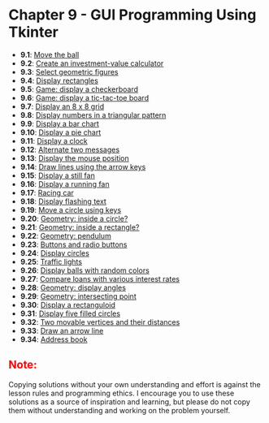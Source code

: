 # Chapter 9 - GUI Programming Using Tkinter

- **9.1**: [Move the ball](./tasks/9.1.py)
- **9.2**: [Create an investment-value calculator](./tasks/9.2.py)
- **9.3**: [Select geometric figures](./tasks/9.3.py)
- **9.4**: [Display rectangles](./tasks/9.4.py)
- **9.5**: [Game: display a checkerboard](./tasks/9.5.py)
- **9.6**: [Game: display a tic-tac-toe board](./tasks/9.6.py)
- **9.7**: [Display an 8 x 8 grid](./tasks/9.7.py)
- **9.8**: [Display numbers in a triangular pattern](./tasks/9.8.py)
- **9.9**: [Display a bar chart](./tasks/9.9.py)
- **9.10**: [Display a pie chart](./tasks/9.10.py)
- **9.11**: [Display a clock](./tasks/9.11.py)
- **9.12**: [Alternate two messages](./tasks/9.12.py)
- **9.13**: [Display the mouse position](./tasks/9.13.py)
- **9.14**: [Draw lines using the arrow keys](./tasks/9.14.py)
- **9.15**: [Display a still fan](./tasks/9.15.py)
- **9.16**: [Display a running fan](./tasks/9.16.py)
- **9.17**: [Racing car](./tasks/9.17.py)
- **9.18**: [Display flashing text](./tasks/9.18.py)
- **9.19**: [Move a circle using keys](./tasks/9.19.py)
- **9.20**: [Geometry: inside a circle?](./tasks/9.20.py)
- **9.21**: [Geometry: inside a rectangle?](./tasks/9.21.py)
- **9.22**: [Geometry: pendulum](./tasks/9.22.py)
- **9.23**: [Buttons and radio buttons](./tasks/9.23.py)
- **9.24**: [Display circles](./tasks/9.24.py)
- **9.25**: [Traffic lights](./tasks/9.25.py)
- **9.26**: [Display balls with random colors](./tasks/9.26.py)
- **9.27**: [Compare loans with various interest rates](./tasks/9.27.py)
- **9.28**: [Geometry: display angles](./tasks/9.28.py)
- **9.29**: [Geometry: intersecting point](./tasks/9.29.py)
- **9.30**: [Display a rectanguloid](./tasks/9.30.py)
- **9.31**: [Display five filled circles](./tasks/9.31.py)
- **9.32**: [Two movable vertices and their distances](./tasks/9.32.py)
- **9.33**: [Draw an arrow line](./tasks/9.33.py)
- **9.34**: [Address book](./tasks/9.34.py)

<h2 style="color:red">Note:</h2>

Copying solutions without your own understanding and effort is against the lesson rules and programming ethics. I encourage you to use these solutions as a source of inspiration and learning, but please do not copy them without understanding and working on the problem yourself.
